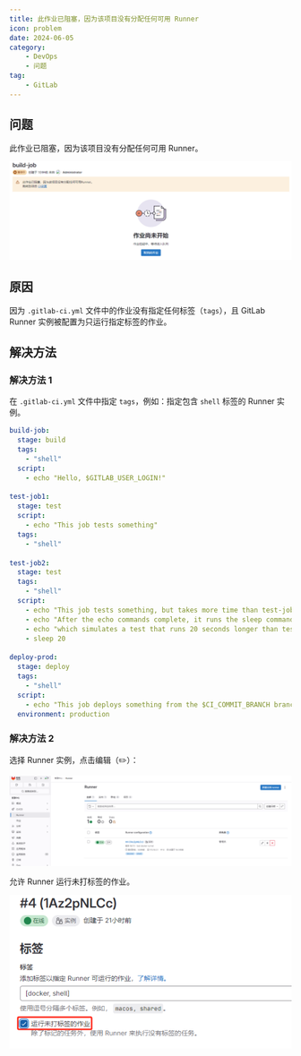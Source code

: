 ```yaml
---
title: 此作业已阻塞，因为该项目没有分配任何可用 Runner
icon: problem
date: 2024-06-05
category: 
    - DevOps
    - 问题
tag:
    - GitLab
---
```


## 问题

此作业已阻塞，因为该项目没有分配任何可用 Runner。

![作业已阻塞](../assets/job_blocked.jpg)

## 原因

因为 `.gitlab-ci.yml` 文件中的作业没有指定任何标签（`tags`），且 GitLab Runner 实例被配置为只运行指定标签的作业。

## 解决方法

### 解决方法 1

在 `.gitlab-ci.yml` 文件中指定 `tags`，例如：指定包含 `shell` 标签的 Runner 实例。

```yaml
build-job:
  stage: build
  tags:
    - "shell"
  script:
    - echo "Hello, $GITLAB_USER_LOGIN!"

test-job1:
  stage: test
  script:
    - echo "This job tests something"
  tags:
    - "shell"

test-job2:
  stage: test
  tags:
    - "shell"
  script:
    - echo "This job tests something, but takes more time than test-job1."
    - echo "After the echo commands complete, it runs the sleep command for 20 seconds"
    - echo "which simulates a test that runs 20 seconds longer than test-job1"
    - sleep 20

deploy-prod:
  stage: deploy
  tags:
    - "shell"
  script:
    - echo "This job deploys something from the $CI_COMMIT_BRANCH branch."
  environment: production
```

### 解决方法 2

选择 Runner 实例，点击编辑（:pencil2:）：

![Runner 实例](../assets/share_runner.jpg)

允许 Runner 运行未打标签的作业。

![HTTP 有端口](../assets/allow_runner_untabled_job.jpg)
